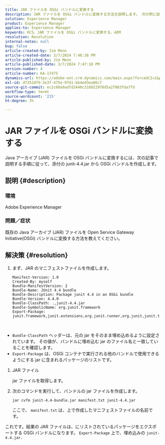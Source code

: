 ```yaml
---
title: JAR ファイルを OSGi バンドルに変換する
description: JAR ファイルを OSGi バンドルに変換する方法を説明します。 次の例に従って、添付の junit-4.4.jar から OSGi バンドルを作成します。
solution: Experience Manager
product: Experience Manager
applies-to: Experience Manager
keywords: KCS、JAR ファイルを OSGi バンドルに変換する、AEM
resolution: Resolution
internal-notes: null
bug: false
article-created-by: Jim Menn
article-created-date: 3/7/2024 7:46:38 PM
article-published-by: Jim Menn
article-published-date: 3/7/2024 7:47:10 PM
version-number: 4
article-number: KA-17475
dynamics-url: https://adobe-ent.crm.dynamics.com/main.aspx?forceUCI=1&pagetype=entityrecord&etn=knowledgearticle&id=93faf665-bbdc-ee11-904d-6045bd006268
exl-id: df352df9-2e3f-475e-9741-bb4ed3ea86c7
source-git-commit: ec2c68a9adfd2440c318922978d5a27883fda7fd
workflow-type: tm+mt
source-wordcount: '215'
ht-degree: 3%

---
```


# JAR ファイルを OSGi バンドルに変換する


Java アーカイブ (JAR) ファイルを OSGi バンドルに変換するには、次の記事で説明する手順に従って、添付の junit-4.4.jar から OSGi バンドルを作成します。

## 説明 {#description}


### <b>環境</b>

Adobe Experience Manager

### <b>問題／症状</b>

既存の Java アーカイブ (JAR) ファイルを Open Service Gateway Initiative(OSGi) バンドルに変換する方法を教えてください。


## 解決策 {#resolution}


1. まず、JAR のマニフェストファイルを作成します。


   ```
   Manifest-Version: 1.0
   Created-By: myself
   Bundle-ManifestVersion: 2
   Bundle-Name: JUnit 4.4 bundle
   Bundle-Description: Package junit 4.4 in an OSGi bundle
   Bundle-Version: 4.4.0
   Bundle-ClassPath: .,junit-4.4.jar
   Bundle-SymbolicName: org.junit.framework
   Export-Package: junit.framework,junit.extensions,org.junit.runner,org.junit,junit.textui
   ```


 
- `Bundle-ClassPath` ヘッダーは、元の jar をそのまま埋め込めるように設定されています。 その値が、バンドルに埋め込む jar のファイル名と一致していることを確認します。
- `Export-Package` は、OSGi コンテナで実行される他のバンドルで使用できるようにする jar に含まれるパッケージのリストです。

1. JAR ファイル

   jar ファイルを取得します。

1. 次のコマンドを実行して、バンドルの jar ファイルを作成します。


   ```
   jar cvfm junit-4.4-bundle.jar manifest.txt junit-4.4.jar
   ```

   ここで、 `manifest.txt` は、上で作成したマニフェストファイルの名前です。


これです。結果の JAR ファイルは、にリストされているパッケージをエクスポートする OSGi バンドルになります。 `Export-Package` 上で、埋め込みの `junit-4.4.jar.`
